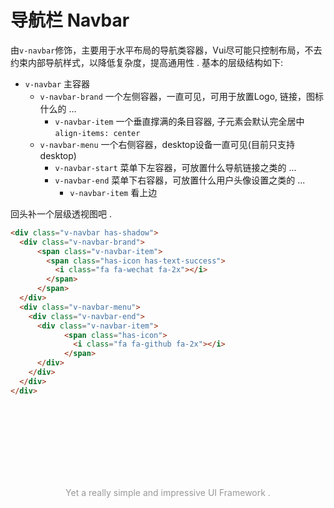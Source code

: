 # 导航栏 Navbar

由`v-navbar`修饰，主要用于水平布局的导航类容器，Vui尽可能只控制布局，不去约束内部导航样式，以降低复杂度，提高通用性 .
基本的层级结构如下:

- `v-navbar` 主容器
  - `v-navbar-brand` 一个左侧容器，一直可见，可用于放置Logo, 链接，图标 什么的 ...
    - `v-navbar-item` 一个垂直撑满的条目容器, 子元素会默认完全居中 `align-items: center`
  - `v-navbar-menu` 一个右侧容器，desktop设备一直可见(目前只支持desktop)
    - `v-navbar-start` 菜单下左容器，可放置什么导航链接之类的 ...
    - `v-navbar-end` 菜单下右容器，可放置什么用户头像设置之类的 ...
      - `v-navbar-item` 看上边

回头补一个层级透视图吧 .

```html
<div class="v-navbar has-shadow">
  <div class="v-navbar-brand">
      <span class="v-navbar-item">
        <span class="has-icon has-text-success">
          <i class="fa fa-wechat fa-2x"></i>
        </span>
      </span>
  </div>
  <div class="v-navbar-menu">
    <div class="v-navbar-end">
      <div class="v-navbar-item">
            <span class="has-icon">
              <i class="fa fa-github fa-2x"></i>
            </span>
      </div>
    </div>
  </div>
</div>
```

<div class="demo-box" pre>
  <div class="v-box" style="min-height: 300px; overflow: hidden">
    <div class="sd-navbar-wrap">
      <div class="v-navbar has-shadow">
        <!-- brand -->
        <div class="v-navbar-brand">
          <span class="v-navbar-item">
        <span class="has-icon has-text-success">
          <i class="fa fa-wechat fa-2x"></i>
        </span>
      </span>
        </div>
        <!-- menus -->
        <div class="v-navbar-menu">
          <div class="v-navbar-end">
            <div class="v-navbar-item">
            <span class="has-icon">
              <i class="fa fa-github fa-2x"></i>
            </span>
            </div>
          </div>
        </div>
      </div>
    </div>
    <div style="margin: 2.25rem; padding: 6rem 0; text-align: center;">
      <strong style="color: #999; font-weight: normal;">Yet a really simple and impressive UI Framework .</strong>
    </div>
  </div>
</div>

<style lang="scss" type="text/scss">
  .sd-navbar-wrap {
    margin: -1.25rem;
  }
</style>